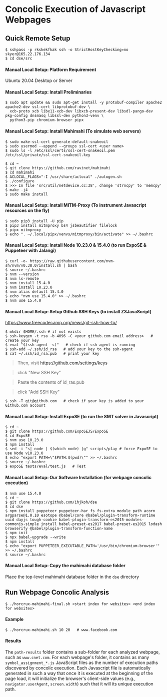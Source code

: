 # Concolic Execution of Javascript Webpages

## Quick Remote Setup
    $ sshpass -p rkskekfkak ssh -o StrictHostKeyChecking=no  skyer@165.22.176.134
    $ cd dse/src
    
#### Manual Local Setup: Platform Requirement
Ubuntu 20.04 Desktop or Server
#### Manual Local Setup: Install Preliminaries
    $ sudo apt update && sudo apt-get install -y protobuf-compiler apache2 apache2-dev ssl-cert libprotobuf-dev \
      xcb-proto xcb libx11-xcb-dev libxcb-present-dev libsdl-pango-dev pkg-config dnsmasq libssl-dev python3-venv \ 
      python3-pip chromium-browser pipx

#### Manual Local Setup: Install Mahimahi  (To simulate web servers)
    $ sudo make-ssl-cert generate-default-snakeoil
    $ sudo usermod --append --groups ssl-cert <user name>
    $ sudo ls -l /etc/ssl/certs/ssl-cert-snakeoil.pem /etc/ssl/private/ssl-cert-snakeoil.key

    $ cd ~
    $ git clone https://github.com/ravinet/mahimahi
    $ cd mahimahi
    $ ACLOCAL_FLAGS="-I /usr/share/aclocal" ./autogen.sh
    $ ./configure
    $ >>> In file 'src/util/netdevice.cc:38', change 'strncpy' to 'memcpy'
    $ make -j4
    $ sudo make install

#### Manual Local Setup: Install MITM-Proxy (To instrument Javascript resources on the fly)
    $ sudo pip3 install -U pip
    $ pip3 install mitmproxy bs4 jsbeautifier filelock
    $ pipx mitmproxy
    $ echo ". ~/.local/pipx/venvs/mitmproxy/bin/activate" >> ~/.bashrc

#### Manual Local Setup: Install Node 10.23.0 & 15.4.0 (to run ExpoSE & Puppeteer with Jalangi)
    $ curl -o- https://raw.githubusercontent.com/nvm-sh/nvm/v0.38.0/install.sh | bash
    $ source ~/.bashrc
    $ nvm --version
    $ nvm ls-remote
    $ nvm install 15.4.0
    $ nvm install 10.23.0
    $ nvm alias default 15.4.0
    $ echo "nvm use 15.4.0" >> ~/.bashrc
    $ nvm use 15.4.0


#### Manual Local Setup: Setup Github SSH Keys (to install Z3JavaScript)
https://www.freecodecamp.org/news/git-ssh-how-to/

    $ mkdir $HOME/.ssh # if not exists
    $ ssh-keygen -t rsa -b 4096 -C <your github.com email address>   # create your key
    $ eval "$(ssh-agent -s)"   # check if ssh-agent is running
    $ ssh-add ~/.ssh/id_rsa   # add your key to the ssh-agent
    $ cat ~/.ssh/id_rsa.pub   # print your key

> Then, visit https://github.com/settings/keys 

> click "New SSH Key" 

> Paste the contents of id_ras.pub 

> click "Add SSH Key"

    $ ssh -T git@github.com   # check if your key is added to your Github.com account


#### Manual Local Setup: Install ExpoSE (to run the SMT solver in Javascript)
    $ cd ~
    $ git clone https://github.com/ExpoSEJS/ExpoSE
    $ cd ExpoSE
    $ nvm use 10.23.0
    $ npm install
    $ sed -i "s| node | $(which node) |g" scripts/play # force ExpoSE to use Node v10.23.0
    $ echo "export PATH=\"$PATH:$(pwd)\"" >> ~/.bashrc
    $ source ~/.bashrc
    $ expoSE tests/eval/test.js   # Test


#### Manual Local Setup: Our Software Installation (for webpage concolic execution)
    $ nvm use 15.4.0
    $ cd ~
    $ git clone https://github.com/ihjkoh/dse
    $ cd dse
    $ npm install puppeteer puppeteer-har fs fs-extra module path acorn argparse@1.0.10 esotope @babel/core @babel/plugin-transform-runtime uuid dayjs tough-cookie babel-plugin-transform-es2015-modules-commonjs-simple install babel-preset-es2017 babel-preset-es2015 lodash browserify @babel/plugin-transform-function-name
    $ npm init
    $ npx babel-upgrade --write
    $ npm install
    $ echo "export PUPPETEER_EXECUTABLE_PATH='/usr/bin/chromium-browser'" >> ~/.bashrc
    $ source ~/.bashrc
    
#### Manual Local Setup: Copy the mahimahi database folder
Place the top-level mahimahi database folder in the `dse` directory
    
## Run Webpage Concolic Analysis
    $ ./horcrux-mahimahi-final.sh <start index for websites> <end index for websites>
    
#### Example
    $ ./horcrux-mahimahi.sh 10 20   # www.facebook.com

#### Results
The `path-results` folder contains a sub-folder for each analyzed webpage, such as `www.cnet.com`. For each webpage's folder, it contains as many `symbol_assignment_*.js` JavaScript files as the number of execution paths discovered by concolic execution. Each Javascript file is automatically generated in such a way that once it is executed at the beginning of the page load, it will initialize the browser's client-side values (e.g., `navigator.userAgent`, `screen.width`) such that it will its unique execution path. 

